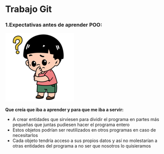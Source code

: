 # Trabajo Git
### 1.Expectativas antes de aprender POO:
![](img.png)

**Que creía que iba a aprender y para que me iba a servir:**
  - A crear entidades que sirviesen para dividir el programa en partes más pequeñas que juntas pudiesen hacer el programa entero
  - Estos objetos podrían ser reutilizados en otros programas en caso de necesitarlos
  - Cada objeto tendría acceso a sus propios datos y así no molestarían a otras entidades del programa a no ser que nosotros lo quisieramos
